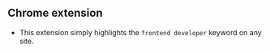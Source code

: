 ## Chrome extension
  
  - This extension simply highlights the `frontend developer` keyword on any site.
  
